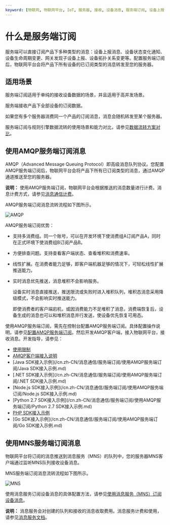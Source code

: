 ```yaml
---
keyword: [物联网, 物联网平台, IoT, 服务器, 接收, 设备消息, 服务端订阅, 设备上报消息, 设备状态变化, 网关发现子设备, 设备生命周期变更, 设备拓扑关系变更]
---
```


# 什么是服务端订阅

服务端可以直接订阅产品下多种类型的消息：设备上报消息、设备状态变化通知、设备生命周期变更、网关发现子设备上报、设备拓扑关系变更等。配置服务端订阅后，物联网平台会将产品下所有设备的已订阅类型的消息转发至您的服务器。

## 适用场景

服务端订阅适用于单纯的接收设备数据的场景，并且适用于高并发场景。

服务端接收产品下全部设备的订阅数据。

如果您有多个服务器消费同一个产品的订阅消息，消息会随机转发至某个服务器。

服务端订阅与规则引擎数据流转的使用场景和能力对比，请参见[数据流转方案对比](/cn.zh-CN/消息通信/云产品流转/数据流转方案对比.md)。

## 使用AMQP服务端订阅消息

AMQP（Advanced Message Queuing Protocol）即高级消息队列协议。您配置AMQP服务端订阅后，物联网平台会将产品下所有已订阅类型的消息，通过AMQP通道推送至您的服务器。

**说明：** 使用AMQP服务端订阅，物联网平台会根据推送的消息数量进行计费。消息计费方式，请参见[消息通信计费](/cn.zh-CN/产品定价/消息通信计费.md)。

AMQP服务端订阅消息流转流程如下图所示。

![AMQP](https://static-aliyun-doc.oss-cn-hangzhou.aliyuncs.com/assets/img/zh-CN/9093359951/p143709.png)

AMQP服务端订阅优势：

-   支持多消费组。同一个账号，可以在开发环境下使消费组A订阅产品A，同时在正式环境下使消费组B订阅产品B。
-   方便排查问题。支持查看客户端状态、查看堆积和消费速率。
-   线性扩展。在消费者能力足够，即客户端机器足够的情况下，可轻松线性扩展推送能力。
-   实时消息优先推送，消息堆积不会影响服务。

    设备实时消息直接推送，推送限流或失败时进入堆积队列，堆积态消息采用降级模式，不会影响实时推送能力。

    即使消费者的客户端宕机，或因消费能力不足堆积了消息，消费端恢复后，设备生成的消息也可以和堆积消息并行发送，使设备优先恢复可用态。


使用AMQP服务端订阅，需先在控制台配置AMQP服务端订阅。具体配置操作说明，请参见[配置AMQP服务端订阅](/cn.zh-CN/消息通信/服务端订阅/使用AMQP服务端订阅/配置AMQP服务端订阅.md)。然后开发AMQP客户端，接入物联网平台，接收消息。开发指导，请参见：

-   [使用限制](/cn.zh-CN/消息通信/服务端订阅/使用限制.md)
-   [AMQP客户端接入说明](/cn.zh-CN/消息通信/服务端订阅/使用AMQP服务端订阅/AMQP客户端接入说明.md)
-   [Java SDK接入示例](/cn.zh-CN/消息通信/服务端订阅/使用AMQP服务端订阅/Java SDK接入示例.md)
-   [.NET SDK接入示例](/cn.zh-CN/消息通信/服务端订阅/使用AMQP服务端订阅/.NET SDK接入示例.md)
-   [Node.js SDK接入示例](/cn.zh-CN/消息通信/服务端订阅/使用AMQP服务端订阅/Node.js SDK接入示例.md)
-   [Python 2.7 SDK接入示例](/cn.zh-CN/消息通信/服务端订阅/使用AMQP服务端订阅/Python 2.7 SDK接入示例.md)
-   [PHP SDK接入示例]()
-   [Go SDK接入示例](/cn.zh-CN/消息通信/服务端订阅/使用AMQP服务端订阅/Go SDK接入示例.md)

## 使用MNS服务端订阅消息

物联网平台将订阅的消息推送到消息服务（MNS）的队列中，您的服务器MNS客户端通过监听MNS队列接收设备消息。

MNS服务端订阅消息流转流程如下图所示。

![MNS](https://static-aliyun-doc.oss-cn-hangzhou.aliyuncs.com/assets/img/zh-CN/9093359951/p143710.png)

使用消息服务订阅设备消息的具体配置方法，请参见[使用消息服务（MNS）订阅设备消息](/cn.zh-CN/消息通信/服务端订阅/使用MNS服务端订阅.md)。

**说明：** 消息服务会对创建的队列和接收的消息收取费用。消息服务计费和使用，请参见[消息服务文档](https://help.aliyun.com/product/27412.html)。

